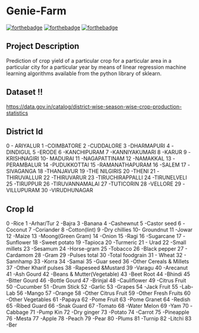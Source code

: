 # Genie-Farm
[![forthebadge](https://forthebadge.com/images/badges/built-with-love.svg)](https://forthebadge.com)
[![forthebadge](https://forthebadge.com/images/badges/made-with-python.svg)](https://forthebadge.com)
[![forthebadge](https://forthebadge.com/images/badges/check-it-out.svg)](https://forthebadge.com)
## Project Description
 
Prediction of crop yield of a particular crop for a particular area in a particular city for a particular year by means of linear regression machine learning algorithms available from the python library of sklearn.

## Dataset !!
https://data.gov.in/catalog/district-wise-season-wise-crop-production-statistics

## District Id

0 - ARIYALUR
1 -COIMBATORE
2 -CUDDALORE
3 -DHARMAPURI
4 -DINDIGUL
5 -ERODE
6 -KANCHIPURAM
7 -KANNIYAKUMARI
8 -KARUR
9 -KRISHNAGIRI
10- MADURAI
11 -NAGAPATTINAM
12 -NAMAKKAL
13 -PERAMBALUR
14 -PUDUKKOTTAI
15 -RAMANATHAPURAM
16 -SALEM
17 -SIVAGANGA
18 -THANJAVUR
19 -THE NILGIRIS
20 -THENI
21 -THIRUVALLUR
22 -THIRUVARUR
23 -TIRUCHIRAPPALLI
24 -TIRUNELVELI
25 -TIRUPPUR
26 -TIRUVANNAMALAI
27 -TUTICORIN
28 -VELLORE
29 -VILLUPURAM
30 -VIRUDHUNAGAR

## Crop Id

0 -Rice
1 -Arhar/Tur
2 -Bajra
3 -Banana
4 -Cashewnut
5 -Castor seed
6 -Coconut
7 -Coriander
8 -Cotton(lint)
9 -Dry chillies
10- Groundnut
11 -Jowar
12 -Maize
13 -Moong(Green Gram)
14 -Onion
15 -Ragi
16 -Sugarcane
17 -Sunflower
18 -Sweet potato
19 -Tapioca
20 -Turmeric
21 - Urad
22 -Small millets
23 -Sesamum
24 -Horse-gram
25 -Tobacco
26 -Black pepper
27 - Cardamom
28 -Gram
29 -Pulses total
30 -Total foodgrain
31 - Wheat
32 - Sannhamp
33 -Korra
34 -Samai
35 -Guar seed
36 -Other Cereals & Millets
37 -Other Kharif pulses
38 -Rapeseed &Mustard
39 -Varagu
40 -Arecanut
41 -Ash Gourd
42 -Beans & Mutter(Vegetable)
43 -Beet Root
44 -Bhindi
45 -Bitter Gourd
46 -Bottle Gourd
47 -Brinjal
48 -Cauliflower
49 -Citrus Fruit
50 -Cucumber
51 -Drum Stick
52 -Garlic
53 -Grapes
54 -Jack Fruit
55 -Lab-Lab
56 -Mango
57 -Orange
58 -Other Citrus Fruit
59 -Other Fresh Fruits
60 -Other Vegetables
61 -Papaya
62 -Pome Fruit
63 -Pome Granet
64 -Redish
65 -Ribed Guard
66 -Snak Guard
67 -Tomato
68 -Water Melon
69 -Yam
70 -Cabbage
71 -Pump Kin
72 -Dry ginger
73 -Potato
74 -Carrot
75 -Pineapple
76 -Mesta
77 -Apple
78 -Peach
79 -Pear
80 -Plums
81 -Turnip
82 -Litchi
83 -Ber

